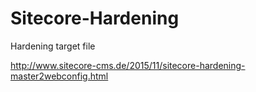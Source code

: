 # Sitecore-Hardening
Hardening target file

http://www.sitecore-cms.de/2015/11/sitecore-hardening-master2webconfig.html
